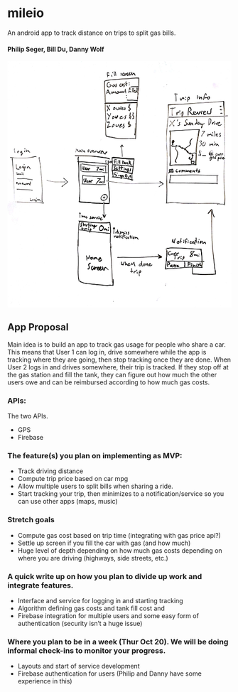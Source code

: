 # mileio
An android app to track distance on trips to split gas bills.

#### Philip Seger, Bill Du, Danny Wolf

![Proposal wireframes](mileIO-proposal.jpg)

## App Proposal
Main idea is to build an app to track gas usage for people who share a car. This means that User 1 can log in, drive somewhere while the app is tracking where they are going, then stop tracking once they are done. When User 2 logs in and drives somewhere, their trip is tracked. If they stop off at the gas station and fill the tank, they can figure out how much the other users owe and can be reimbursed according to how much gas costs.


### APIs:
The two APIs.
- GPS
- Firebase

### The feature(s) you plan on implementing as MVP:
- Track driving distance
- Compute trip price based on car mpg
- Allow multiple users to split bills when sharing a ride.
- Start tracking your trip, then minimizes to a notification/service so you can use other apps (maps, music)

### Stretch goals
- Compute gas cost based on trip time (integrating with gas price api?)
- Settle up screen if you fill the car with gas (and how much)
- Huge level of depth depending on how much gas costs depending on where you are driving (highways, side streets, etc.)

### A quick write up on how you plan to divide up work and integrate features.
- Interface and service for logging in and starting tracking 
- Algorithm defining gas costs and tank fill cost and
- Firebase integration for multiple users and some easy form of authentication (security isn’t a huge issue)

### Where you plan to be in a week (Thur Oct 20). We will be doing informal check-ins to monitor your progress.
- Layouts and start of service development
- Firebase authentication for users (Philip and Danny have some experience in this)



